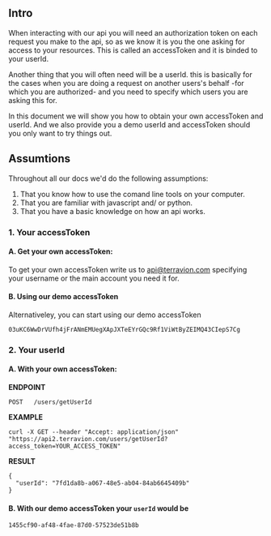 ## Intro

When interacting with our api you will need an authorization token on each request you make to the api, so as we know it is you the one asking for access to your resources. This is called an accessToken and it is binded to your userId.

Another thing that you will often need will be a userId. this is basically for the cases when you are doing a request on another users's behalf -for which you are authorized- and you need to specify which users you are asking this for.

In this document we will show you how to obtain your own accessToken and userId. And we also provide you a demo userId and accessToken should you only want to try things out.

## Assumtions

Throughout all our docs we'd do the following assumptions:

1. That you know how to use the comand line tools on your computer.
2. That you are familiar with javascript and/ or python.
3. That you have a basic knowledge on how an api works.

### 1. Your accessToken

#### A. Get your own accessToken:

To get your own accessToken write us to api@terravion.com specifying your username or the main account you need it for.

#### B. Using our demo accessToken

Alternativeley, you can start using our demo accessToken

```
03uKC6WwDrVUfh4jFrANmEMUegXApJXTeEYrGQc9Rf1ViWtByZEIMQ43CIepS7Cg
```

### 2. Your userId

#### A. With your own accessToken:

**ENDPOINT**

`POST   /users/getUserId`

**EXAMPLE**
```
curl -X GET --header "Accept: application/json" "https://api2.terravion.com/users/getUserId?access_token=YOUR_ACCESS_TOKEN"
```

**RESULT**

```
{
  "userId": "7fd1da8b-a067-48e5-ab04-84ab6645409b"
}
```

#### B. With our demo accessToken your `userId` would be

```
1455cf90-af48-4fae-87d0-57523de51b8b
```